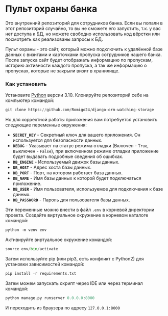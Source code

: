 # Пульт охраны банка

Это внутренний репозиторий для сотрудников банка. Если вы попали в этот репозиторий случайно, то вы не сможете его запустить, т.к. у вас нет доступа к БД, но можете свободно использовать код вёрстки или посмотреть как реализованы запросы к БД.

Пульт охраны - это сайт, который можно подключить к удалённой базе данных с визитами и карточками пропуска сотрудников нашего банка.
После запуска сайт будет отображать информацию по пропускам, историю активности каждого пропуска, а так же информацию о пропусках, которые не закрыли визит в хранилище.

### Как установить
Установите [Python](https://www.python.org/downloads/) версии 3.10.
Клонируйте репозиторий себе на компьютер командой:
```python
git clone https://github.com/Romigo24/django-orm-watching-storage
```
Но для корректной работы приложения вам потребуется установить следующие переменные окружения:

- **`SECRET_KEY`** - Секретный ключ для вашего приложения. Он используется для безопасности данных.
- **`DEBUG`** - Указывает на статус режима отладки (Включен - `True`, выключен - `False`), при включенном режиме отладки приложение будет выдавать подробные сведения об ошибках.
- **`DB_ENGINE`** - Используемый движок базы данных.
- **`DB_HOST`** - Адрес хоста базы данных.
- **`DB_PORT`** - Порт, на котором работает база данных.
- **`DB_NAME`** - Имя базы данных к которой будет подключаться приложение.
- **`DB_USER`** - Имя пользователя, используемое для подключения к базе данных.
- **`DB_PASSWORD`** - Пароль для пользователя базы данных.

Эти переменные можно внести в файл `.env` в корневой директории проекта.
Создайте виртуальное окружение в корневом каталоге командой:
```python
python -m venv env
```
Активируйте виртуальное окружение командой:
```python
source env/bin/activate
```
Затем используйте pip (или pip3, есть конфликт с Python2) для установки зависимостей командой:
```python
pip install -r requirements.txt
```
Затем можем запускать скрипт через IDE или через терминал командой:
```python
python manage.py runserver 0.0.0.0:8000
```
И переходить из браузера по адресу `127.0.0.1:8000`

